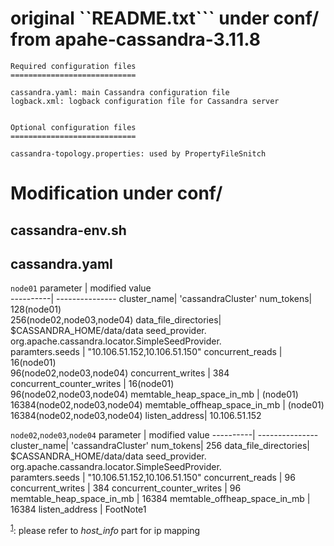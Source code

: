 # original ``README.txt``` under conf/ from apahe-cassandra-3.11.8
```
Required configuration files
============================

cassandra.yaml: main Cassandra configuration file
logback.xml: logback configuration file for Cassandra server


Optional configuration files
============================

cassandra-topology.properties: used by PropertyFileSnitch
```

# Modification under conf/
## cassandra-env.sh

## cassandra.yaml
```node01```
parameter | modified value   
----------| ---------------
cluster_name| 'cassandraCluster'
num_tokens| 128(node01)<br>256(node02,node03,node04)
data_file_directories| $CASSANDRA_HOME/data/data
seed_provider.<br>org.apache.cassandra.locator.SimpleSeedProvider.<br>paramters.seeds | "10.106.51.152,10.106.51.150" 
concurrent_reads | 16(node01)<br>96(node02,node03,node04)
concurrent_writes | 384
concurrent_counter_writes | 16(node01)<br>96(node02,node03,node04)
memtable_heap_space_in_mb | (node01)<br>16384(node02,node03,node04)
memtable_offheap_space_in_mb | (node01)<br>16384(node02,node03,node04)
listen_address| 10.106.51.152 

```node02```,```node03```,```node04```
parameter | modified value
----------| ---------------
cluster_name| 'cassandraCluster'
num_tokens| 256
data_file_directories| $CASSANDRA_HOME/data/data
seed_provider.<br>org.apache.cassandra.locator.SimpleSeedProvider.<br>paramters.seeds | "10.106.51.152,10.106.51.150"
concurrent_reads | 96
concurrent_writes | 384
concurrent_counter_writes | 96
memtable_heap_space_in_mb | 16384
memtable_offheap_space_in_mb | 16384
listen_address | <a name="myfootnote1">FootNote1</a>

<sup>[1](#myfootnote1)</sup>: please refer to *host_info* part for ip mapping

